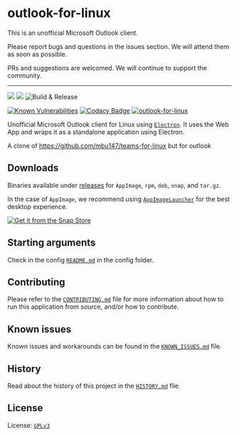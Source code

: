 # outlook-for-linux

This is an unofficial Microsoft Outlook client.

Please report bugs and questions in the issues section. We will attend them as soon as possible.

PRs and suggestions are welcomed. We will continue to support the community.

---

[//]: # ([![Gitter chat]&#40;https://badges.gitter.im/ismaelmartinez/outlook-for-linux.png&#41;]&#40;https://gitter.im/outlook-for-linux/community "Gitter chat"&#41;)
![](https://img.shields.io/github/release/mahmoudbahaa/outlook-for-linux.svg?style=flat)
![](https://img.shields.io/github/downloads/mahmoudbahaa/outlook-for-linux/total.svg?style=flat)
![Build & Release](https://github.com/mbu147/outlook-for-linux/workflows/Build%20&%20Release/badge.svg)

[//]: # (![]&#40;https://img.shields.io/librariesio/github/mahmoudbahaa/outlook-for-linux&#41;)
[![Known Vulnerabilities](https://snyk.io//test/github/mahmoudbahaa/outlook-for-linux/badge.svg?targetFile=package.json)](https://snyk.io//test/github/mahmoudbahaa/outlook-for-linux?targetFile=package.json)
[![Codacy Badge](https://app.codacy.com/project/badge/Grade/826059bbf59d45148c46e440579fc221)](https://app.codacy.com/gh/mahmoudbahaa/outlook-for-linux/dashboard?utm_source=gh&utm_medium=referral&utm_content=&utm_campaign=Badge_grade)
[![outlook-for-linux](https://snapcraft.io/outlook-for-linux/badge.svg)](https://snapcraft.io/outlook-for-linux)

Unofficial Microsoft Outlook client for Linux using [`Electron`](https://electronjs.org/).
It uses the Web App and wraps it as a standalone application using Electron.

A clone of https://github.com/mbu147/teams-for-linux but for outlook

## Downloads

Binaries available under [releases](https://github.com/mbu147/outlook-for-linux/releases) for `AppImage`, `rpm`, `deb`, `snap`, and `tar.gz`.

In the case of `AppImage`, we recommend using [`AppImageLauncher`](https://github.com/TheAssassin/AppImageLauncher) for the best desktop experience.

[![Get it from the Snap Store](https://snapcraft.io/static/images/badges/en/snap-store-black.svg)](https://snapcraft.io/outlook-for-linux)

## Starting arguments

Check in the config [`README.md`](app/config/README.md) in the config folder.

## Contributing

Please refer to the [`CONTRIBUTING.md`](CONTRIBUTING.md) file for more information about how to run this application from source, and/or how to contribute.

## Known issues

Known issues and workarounds can be found in the [`KNOWN_ISSUES.md`](KNOWN_ISSUES.md) file.

## History

Read about the history of this project in the [`HISTORY.md`](HISTORY.md) file.

## License

License: [`GPLv3`](LICENSE.md)